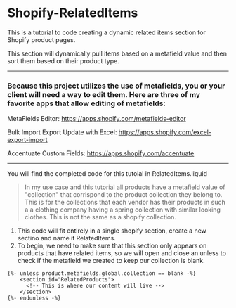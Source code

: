 # Shopify-RelatedItems
This is a tutorial to code creating a dynamic related items section for Shopify product pages. 

This section will dynamically pull items based on a metafield value and then sort them based on their product type. 

---
### Because this project utilizes the use of metafields, you or your client will need a way to edit them. Here are three of my favorite apps that allow editing of metafields:

MetaFields Editor:
https://apps.shopify.com/metafields-editor

Bulk Import Export Update with Excel:
https://apps.shopify.com/excel-export-import

Accentuate Custom Fields:
https://apps.shopify.com/accentuate

---

You will find the completed code for this tutoial in RelatedItems.liquid

> In my use case and this tutorial all products have a metafield value of "collection" that corrispond to the product collection they belong to. This is for the collections that each vendor has their products in such a a clothing company having a spring collection with similar looking clothes. This is not the same as a shopify collection.

1) This code will fit entirely in a single shopify section, create a new sectino and name it RelatedItems.
2) To begin, we need to make sure that this section only appears on products that have related items, so we will open and close an unless to check if the metafield we created to keep our collection is blank.
```
{%- unless product.metafields.global.collection == blank -%}
    <section id="RelatedProducts">
      <!-- This is where our content will live -->
    </section>
{%- endunless -%}
```
